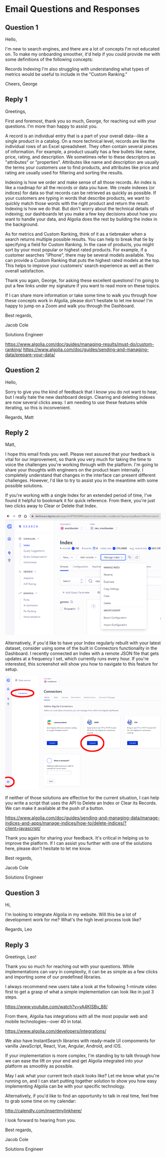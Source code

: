 # Email Questions and Responses

## Question 1

Hello,

I'm new to search engines, and there are a lot of concepts I'm not educated on. To make my onboarding smoother, it'd help if you could provide me with some definitions of the following concepts:

Records
Indexing
I'm also struggling with understanding what types of metrics would be useful to include in the "Custom Ranking."

Cheers, George

## Reply 1

Greetings,

First and foremost, thank you so much, George, for reaching out with your questions. I'm more than happy to assist you.

A record is an individual entry that is a part of your overall data--like a single product in a catalog. On a more technical level, records are like the individual rows of an Excel spreadsheet. They often contain several pieces of information. For example, a product usually has a few bullets like name, price, rating, and description. We sometimes refer to these descriptors as "attributes" or "properties". Attributes like name and description are usually the terms your customers use to find products, and attributes like price and rating are usually used for filtering and sorting the results.

Indexing is how we order and make sense of all those records. An index is like a roadmap for all the records or data you have. We create indexes (or indices) for data so that records can be retrieved as quickly as possible. If your customers are typing in words that describe products, we want to quickly match those words with the right product and return the result. Indexing is how we do that. But don't worry about the technical details of indexing; our dashboards let you make a few key decisions about how you want to handle your data, and Algolia does the rest by building the index in the background.

As for metrics and Custom Ranking, think of it as a tiebreaker when a search returns multiple possible results. You can help to break that tie by specifying a field for Custom Ranking. In the case of products, you might sort by your most popular or highest rated products. For example, if a customer searches "iPhone", there may be several models available. You can provide a Custom Ranking that puts the highest rated models at the top. This helps to improve your customers' search experience as well as their overall satisfaction.

Thank you again, George, for asking these excellent questions! I'm going to put a few links under my signature if you want to read more on these topics.

If I can share more information or take some time to walk you through how these concepts work in Algolia, please don't hesitate to let me know! I'm happy to jump on a Zoom and walk you through the Dashboard.

Best regards,

Jacob Cole

Solutions Engineer

<https://www.algolia.com/doc/guides/managing-results/must-do/custom-ranking/>
<https://www.algolia.com/doc/guides/sending-and-managing-data/prepare-your-data/>

## Question 2

Hello,

Sorry to give you the kind of feedback that I know you do not want to hear, but I really hate the new dashboard design. Clearing and deleting indexes are now several clicks away. I am needing to use these features while iterating, so this is inconvenient.

Regards, Matt

## Reply 2

Matt,

I hope this email finds you well. Please rest assured that your feedback is vital for our improvement, so thank you very much for taking the time to voice the challenges you're working through with the platform. I'm going to share your thoughts with engineers on the product team internally. I completely understand that changes in the interface can present different challenges. However, I'd like to try to assist you in the meantime with some possible solutions.

If you're working with a single Index for an extended period of time, I've found it helpful to bookmark it for quick reference. From there, you're just two clicks away to Clear or Delete that Index.

![indices.png](./writeup/indices.png)

Alternatively, if you'd like to have your Index regularly rebuilt with your latest dataset, consider using some of the built in Connectors functionality in the Dashboard. I recently connected an Index with a remote JSON file that gets updates at a frequency I set, which currently runs every hour. If you're interested, this screenshot will show you how to navigate to this feature for setup.

![newconnector.png](./writeup/newconnector.png)

If neither of those solutions are effective for the current situation, I can help you write a script that uses the API to Delete an Index or Clear its Records. We can make it available at the push of a button.

<https://www.algolia.com/doc/guides/sending-and-managing-data/manage-indices-and-apps/manage-indices/how-to/delete-indices/?client=javascript/>

Thank you again for sharing your feedback. It's critical in helping us to improve the platform. If I can assist you further with one of the solutions here, please don't hesitate to let me know.

Best regards,

Jacob Cole

Solutions Engineer

## Question 3

Hi,

I'm looking to integrate Algolia in my website. Will this be a lot of development work for me? What's the high level process look like?

Regards, Leo

## Reply 3

Greetings, Leo!

Thank you so much for reaching out with your questions. While implementations can vary in complexity, it can be as simple as a few clicks and importing some of our predefined libraries.

I always recommend new users take a look at the following 1-minute video first to get a grasp of what a simple implementation can look like in just 3 steps.

<https://www.youtube.com/watch?v=yA4KISBv_88/>

From there, Algolia has integrations with all the most popular web and mobile technologies--over 40 in total.

<https://www.algolia.com/developers/integrations/>

We also have InstantSearch libraries with ready-made UI compoments for vanilla JavaScript, React, Vue, Angular, Android, and iOS.

If your implementation is more complex, I'm standing by to talk through how we can ease the lift on your end and get Algolia integrated into your platform as smoothly as possible.

May I ask what your current tech stack looks like? Let me know what you're running on, and I can start putting together solution to show you how easy implementing Algolia can be with your specific technology.

Alternatively, if you'd like to find an opportunity to talk in real time, feel free to grab some time on my calendar:

<http://calendly.com/insertmylinkhere/>

I look forward to hearing from you.

Best regards,

Jacob Cole

Solutions Engineer
